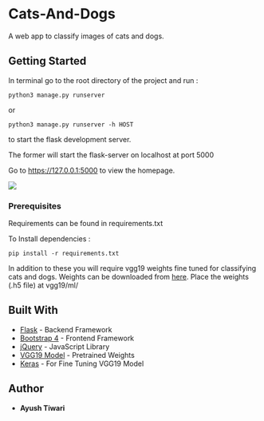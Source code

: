 # Cats-And-Dogs
A web app to classify images of cats and dogs.

## Getting Started

In terminal go to the root directory of the project and run :
```
python3 manage.py runserver
```
or
```
python3 manage.py runserver -h HOST
```
to start the flask development server.

The former will start the flask-server on localhost at port 5000

Go to https://127.0.0.1:5000 to view the homepage.

![](https://cse.iitkgp.ac.in/~ayushtiwari/img/VGG19.png)

### Prerequisites

Requirements can be found in requirements.txt

To Install dependencies : 

```
pip install -r requirements.txt
```

In addition to these you will require vgg19 weights fine tuned for classifying cats and dogs.
Weights can be downloaded from [here](https://drive.google.com/open?id=1OS-jRgfnhaB9vm5OfGJgPwipaoUDUkH3).
Place the weights (.h5 file) at vgg19/ml/


## Built With

* [Flask](http://www.flask.pocoo.org) - Backend Framework
* [Bootstrap 4](https://getbootstrap.com) - Frontend Framework
* [jQuery](https://jquery.com) - JavaScript Library
* [VGG19 Model](https://www.kaggle.com/keras/vgg19/home) - Pretrained Weights
* [Keras](https://maven.apache.org/) - For Fine Tuning VGG19 Model



## Author

* **Ayush Tiwari**
